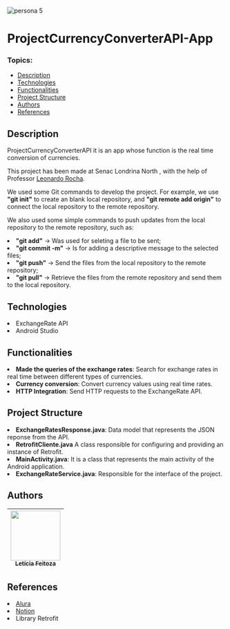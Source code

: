 ![persona 5](https://cdn2.steamgriddb.com/hero_thumb/a45613e8740e38fe7d019d79fbf8712b.jpg)
# ProjectCurrencyConverterAPI-App


### Topics:
* [Description](#description)
* [Technologies](#technologies)
* [Functionalities](#functionalities)
* [Project Structure](#project-structure)
* [Authors](#authors)
* [References](#references)

## Description
<p>ProjectCurrencyConverterAPI it is an app whose function is the real time conversion of currencies.</p>
<p>This project has been made at Senac Londrina North , with the help of Professor <a href="https://github.com/leonardossrocha">Leonardo Rocha</a>.</p>
<p>We used some Git commands to develop the project. For example, we use <b>"git init"</b> to create an blank local repository, and <b>"git remote add origin"</b> to connect the local repository to the remote repository.</p>
<p>We also used some simple commands to push updates from the local repository to the remote repository, such as: 
  <li><b>"git add"</b> -> Was used for seleting a file to be sent;</li>
  <li><b>"git commit -m"</b> -> Is for adding a descriptive message to the selected files;</li>
  <li><b>"git push"</b> -> Send the files from the local repository to the remote repository;</li>
  <li><b>"git pull"</b> -> Retrieve the files from the remote repository and send them to the local repository.</li></p>

## Technologies
<li>ExchangeRate API</li>
<li>Android Studio</li>

## Functionalities
<li><b>Made the queries of the exchange rates</b>: Search for exchange rates in real time between different types of currencies.</li>
<li><b>Currency conversion</b>: Convert currency values using real time rates.</li>
<li><b>HTTP Integration</b>: Send HTTP requests to the ExchangeRate API.</li>

## Project Structure
<li><b>ExchangeRatesResponse.java</b>: Data model that represents the JSON reponse from the API.</li>
<li><b>RetrofitCliente.java</b> A class responsible for configuring and providing an instance of Retrofit.</li>
<li><b>MainActivity.java</b>: It is a class that represents the main activity of the Android application.</li>
<li><b>ExchangeRateService.java</b>: Responsible for the interface of the project.</li>

## Authors
| [<img loading="lazy" src="https://avatars.githubusercontent.com/u/180124583?v=4" width=115><br><sub>Letícia Feitoza</sub>](https://github.com/LmayuXD)|
| :---: |

## References 
<li><a href="https://www.alura.com.br/artigos/escrever-bom-readme?utm_term=&utm_campaign=topo-aon-search-gg-dsa-artigos_conteudos&utm_source=google&utm_medium=cpc&campaign_id=11384329873_164240702375_703829337057&utm_id=11384329873_164240702375_703829337057&hsa_acc=7964138385&hsa_cam=topo-aon-search-gg-dsa-artigos_conteudos&hsa_grp=164240702375&hsa_ad=703829337057&hsa_src=g&hsa_tgt=dsa-2276348409543&hsa_kw=&hsa_mt=&hsa_net=google&hsa_ver=3&gad_source=1&gad_campaignid=11384329873&gbraid=0AAAAADpqZICk0MzLro-t3DLjYjxFyjzVj&gclid=EAIaIQobChMIxpD8vsaejwMVlQ9ECB1L1x5IEAAYASAAEgLF9PD_BwE">Alura</a></li>
<li><a href="https://www.notion.com/">Notion</a></li>
<li>Library Retrofit</li>

